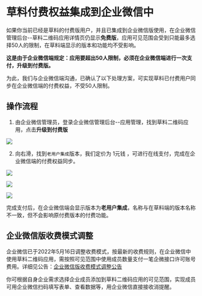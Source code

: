 # 草料付费权益集成到企业微信中

如果你当前已经是草料的付费版用户，并且已集成到企业微信版使用，在企业微信管理后台--草料二维码应用详情页仍显示**免费版**，应用可见范围会受到只能最多选择50人的限制，在草料端显示的版本和功能均不受影响。

**这是由于企业微信端规定：应用要超出50人限制，必须在企业微信端进行一次支付，升级到付费版。**

为此，我们与企业微信端沟通，已确认了以下处理方案，可实现草料已付费用户同步在企业微信端的付费权益，不受50人限制。

## 操作流程

1. 由企业微信管理员，登录企业微信管理后台--应用管理，找到草料二维码应用，点击**升级到付费版**

![](//blogcdnimg.clewm.net/2021/12/image-1639711151130_16397111503506.png?x-oss-process=image/auto-orient,1/quality,q_50/format,jpg)

2. 向右滑，找到`老用户集成`版本，我们定价为 1元钱 ，可进行在线支付，完成在企业微信端的付费权益同步。

![](//blogcdnimg.clewm.net/2021/12/image-1639711749395_16397117488494.png?x-oss-process=image/auto-orient,1/quality,q_50/format,jpg)

![](https://blogcdnimg.clewm.net/pics/2021/12/47dff72c53aca6b8c82b947359a562f9-lLuqcD.png?x-oss-process=image/auto-orient,1/quality,q_50/format,jpg)

![](//blogcdnimg.clewm.net/2021/12/image-1639712283804_16397122829965.png?x-oss-process=image/auto-orient,1/quality,q_50/format,jpg)

完成支付后，在企业微信端会显示版本为**老用户集成**，名称与在草料端的版本名称不一致，但不会影响原付费版本的付费功能。

## 企业微信版收费模式调整

企业微信已于2022年5月16日调整收费模式，按最新的收费规则，在企业微信中使用草料二维码应用，需按照可见范围中使用成员数量支付一笔企微接口许可账号费用。详细见公告：[企业微信版收费模式调整公告](https://cli.im/help/76366)

你可根据自身企业需求选择企业成员添加到草料二维码应用的可见范围，实现成员可用企业微信扫码填写表单、查看数据等，用企业微信直接接收消提醒。